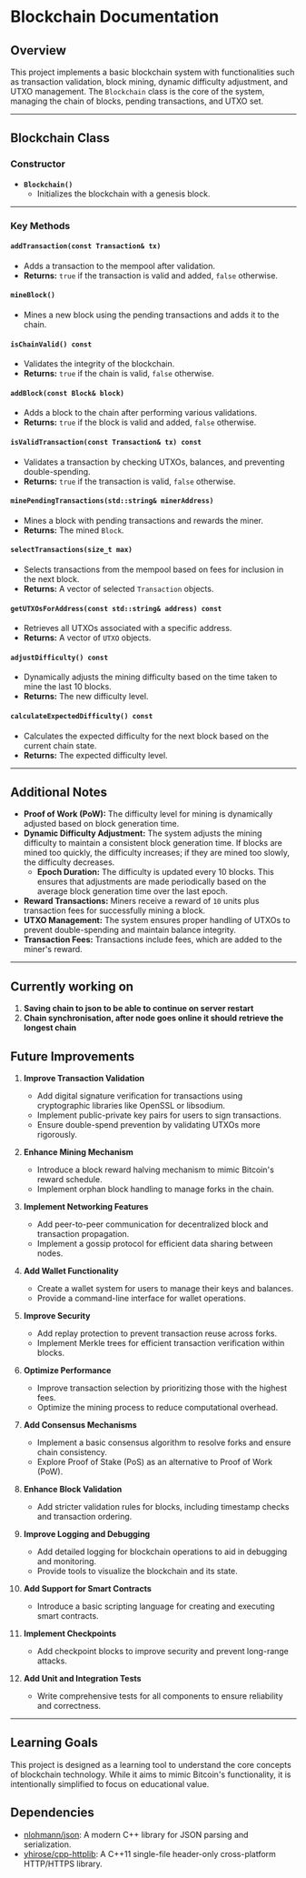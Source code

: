 # Blockchain Documentation

## Overview
This project implements a basic blockchain system with functionalities such as transaction validation, block mining, dynamic difficulty adjustment, and UTXO management. The `Blockchain` class is the core of the system, managing the chain of blocks, pending transactions, and UTXO set.

---

## Blockchain Class

### Constructor
- **`Blockchain()`**
  - Initializes the blockchain with a genesis block.

---

### Key Methods

#### `addTransaction(const Transaction& tx)`
- Adds a transaction to the mempool after validation.
- **Returns:** `true` if the transaction is valid and added, `false` otherwise.

#### `mineBlock()`
- Mines a new block using the pending transactions and adds it to the chain.

#### `isChainValid() const`
- Validates the integrity of the blockchain.
- **Returns:** `true` if the chain is valid, `false` otherwise.

#### `addBlock(const Block& block)`
- Adds a block to the chain after performing various validations.
- **Returns:** `true` if the block is valid and added, `false` otherwise.

#### `isValidTransaction(const Transaction& tx) const`
- Validates a transaction by checking UTXOs, balances, and preventing double-spending.
- **Returns:** `true` if the transaction is valid, `false` otherwise.

#### `minePendingTransactions(std::string& minerAddress)`
- Mines a block with pending transactions and rewards the miner.
- **Returns:** The mined `Block`.

#### `selectTransactions(size_t max)`
- Selects transactions from the mempool based on fees for inclusion in the next block.
- **Returns:** A vector of selected `Transaction` objects.

#### `getUTXOsForAddress(const std::string& address) const`
- Retrieves all UTXOs associated with a specific address.
- **Returns:** A vector of `UTXO` objects.

#### `adjustDifficulty() const`
- Dynamically adjusts the mining difficulty based on the time taken to mine the last 10 blocks.
- **Returns:** The new difficulty level.

#### `calculateExpectedDifficulty() const`
- Calculates the expected difficulty for the next block based on the current chain state.
- **Returns:** The expected difficulty level.

---

## Additional Notes
- **Proof of Work (PoW):** The difficulty level for mining is dynamically adjusted based on block generation time.
- **Dynamic Difficulty Adjustment:** The system adjusts the mining difficulty to maintain a consistent block generation time. If blocks are mined too quickly, the difficulty increases; if they are mined too slowly, the difficulty decreases.
  - **Epoch Duration:** The difficulty is updated every 10 blocks. This ensures that adjustments are made periodically based on the average block generation time over the last epoch.
- **Reward Transactions:** Miners receive a reward of `10` units plus transaction fees for successfully mining a block.
- **UTXO Management:** The system ensures proper handling of UTXOs to prevent double-spending and maintain balance integrity.
- **Transaction Fees:** Transactions include fees, which are added to the miner's reward.

---

## Currently working on
1. **Saving chain to json to be able to continue on server restart**
2. **Chain synchronisation, after node goes online it should retrieve the longest chain**


## Future Improvements
1. **Improve Transaction Validation**
   - Add digital signature verification for transactions using cryptographic libraries like OpenSSL or libsodium.
   - Implement public-private key pairs for users to sign transactions.
   - Ensure double-spend prevention by validating UTXOs more rigorously.

2. **Enhance Mining Mechanism**
   - Introduce a block reward halving mechanism to mimic Bitcoin's reward schedule.
   - Implement orphan block handling to manage forks in the chain.

3. **Implement Networking Features**
   - Add peer-to-peer communication for decentralized block and transaction propagation.
   - Implement a gossip protocol for efficient data sharing between nodes.

4. **Add Wallet Functionality**
   - Create a wallet system for users to manage their keys and balances.
   - Provide a command-line interface for wallet operations.

5. **Improve Security**
   - Add replay protection to prevent transaction reuse across forks.
   - Implement Merkle trees for efficient transaction verification within blocks.

6. **Optimize Performance**
   - Improve transaction selection by prioritizing those with the highest fees.
   - Optimize the mining process to reduce computational overhead.

7. **Add Consensus Mechanisms**
   - Implement a basic consensus algorithm to resolve forks and ensure chain consistency.
   - Explore Proof of Stake (PoS) as an alternative to Proof of Work (PoW).

8. **Enhance Block Validation**
   - Add stricter validation rules for blocks, including timestamp checks and transaction ordering.

9. **Improve Logging and Debugging**
   - Add detailed logging for blockchain operations to aid in debugging and monitoring.
   - Provide tools to visualize the blockchain and its state.

10. **Add Support for Smart Contracts**
    - Introduce a basic scripting language for creating and executing smart contracts.

11. **Implement Checkpoints**
    - Add checkpoint blocks to improve security and prevent long-range attacks.

12. **Add Unit and Integration Tests**
    - Write comprehensive tests for all components to ensure reliability and correctness.

---

## Learning Goals
This project is designed as a learning tool to understand the core concepts of blockchain technology. While it aims to mimic Bitcoin's functionality, it is intentionally simplified to focus on educational value.

## Dependencies
- [nlohmann/json](https://github.com/nlohmann/json): A modern C++ library for JSON parsing and serialization.
- [yhirose/cpp-httplib](https://github.com/yhirose/cpp-httplib): A C++11 single-file header-only cross-platform HTTP/HTTPS library.
